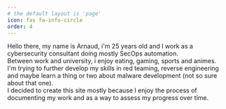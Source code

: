 ```yaml
---
# the default layout is 'page'
icon: fas fa-info-circle
order: 4
---
```


Hello there, my name is Arnaud, i'm 25 years old and I work as a cybersecurity consultant doing mostly SecOps automation.  
Between work and university, i enjoy eating, gaming, sports and animes.   
I'm trying to further develop my skills in red teaming, reverse engineering and maybe learn a thing or two about malware development (not so sure about that one).  
I decided to create this site mostly because I enjoy the process of documenting my work and as a way to assess my progress over time.
